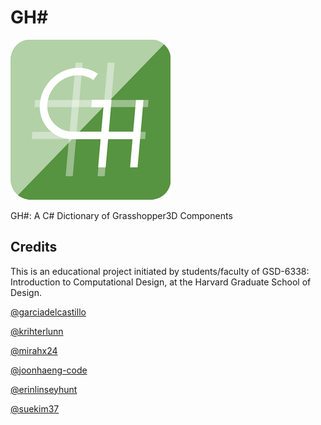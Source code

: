 # GH#

![](assets/logo/ghsharp_logo_color_256.png)

GH#: A C# Dictionary of Grasshopper3D Components

## Credits

This is an educational project initiated by students/faculty of GSD-6338: Introduction to Computational Design, at the Harvard Graduate School of Design. 

[@garciadelcastillo](https://github.com/garciadelcastillo)

[@krihterlunn](https://github.com/krihterlunn)

[@mirahx24](https://github.com/mirahx24)

[@joonhaeng-code](https://github.com/joonhaeng-code)

[@erinlinseyhunt](https://github.com/erinlinseyhunt)

[@suekim37](https://github.com/suekim37)
